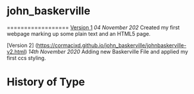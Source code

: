 # john_baskerville
==================
[Version 1](https://cormacixd.github.io/john_baskerville/johnbaskerville.html)
*04 November 202*
Created my first webpage marking up some plain text and an HTML5 page.

[Version 2] (https://cormacixd.github.io/john_baskerville/johnbaskerville-v2.html)
*14th November 2020*
Adding new Baskerville File and applied my first ccs styling.


















History of Type
==================